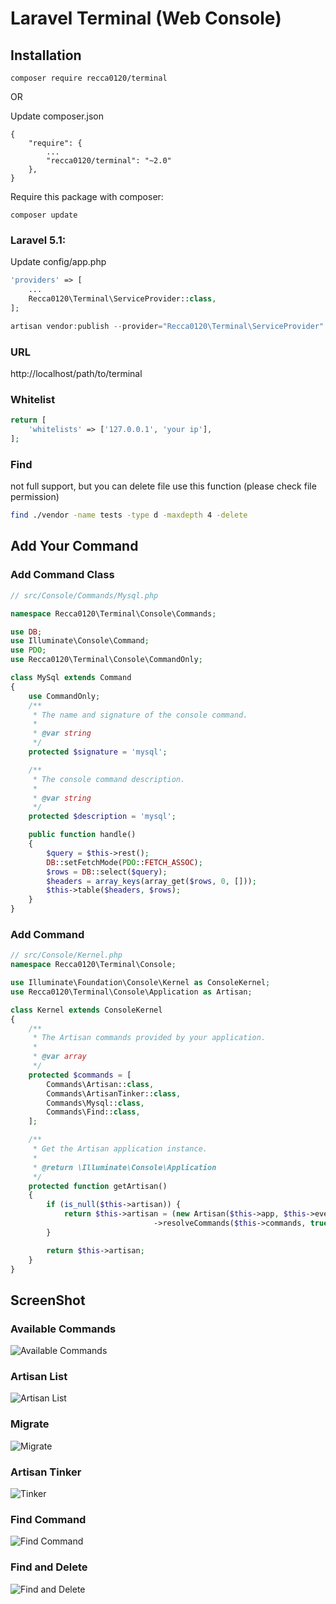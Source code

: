 # Laravel Terminal (Web Console)

## Installation

```
composer require recca0120/terminal
```

OR

Update composer.json
```
{
    "require": {
        ...
        "recca0120/terminal": "~2.0"
    },
}
```

Require this package with composer:

```
composer update
```
### Laravel 5.1:

Update config/app.php

```php
'providers' => [
    ...
    Recca0120\Terminal\ServiceProvider::class,
];
```

```php
artisan vendor:publish --provider="Recca0120\Terminal\ServiceProvider"
```

### URL

http://localhost/path/to/terminal

### Whitelist
```php
return [
    'whitelists' => ['127.0.0.1', 'your ip'],
];

```

### Find

not full support, but you can delete file use this function (please check file permission)

```bash
find ./vendor -name tests -type d -maxdepth 4 -delete
```

## Add Your Command

### Add Command Class
```php
// src/Console/Commands/Mysql.php

namespace Recca0120\Terminal\Console\Commands;

use DB;
use Illuminate\Console\Command;
use PDO;
use Recca0120\Terminal\Console\CommandOnly;

class MySql extends Command
{
    use CommandOnly;
    /**
     * The name and signature of the console command.
     *
     * @var string
     */
    protected $signature = 'mysql';

    /**
     * The console command description.
     *
     * @var string
     */
    protected $description = 'mysql';

    public function handle()
    {
        $query = $this->rest();
        DB::setFetchMode(PDO::FETCH_ASSOC);
        $rows = DB::select($query);
        $headers = array_keys(array_get($rows, 0, []));
        $this->table($headers, $rows);
    }
}
```

### Add Command
```php
// src/Console/Kernel.php
namespace Recca0120\Terminal\Console;

use Illuminate\Foundation\Console\Kernel as ConsoleKernel;
use Recca0120\Terminal\Console\Application as Artisan;

class Kernel extends ConsoleKernel
{
    /**
     * The Artisan commands provided by your application.
     *
     * @var array
     */
    protected $commands = [
        Commands\Artisan::class,
        Commands\ArtisanTinker::class,
        Commands\Mysql::class,
        Commands\Find::class,
    ];

    /**
     * Get the Artisan application instance.
     *
     * @return \Illuminate\Console\Application
     */
    protected function getArtisan()
    {
        if (is_null($this->artisan)) {
            return $this->artisan = (new Artisan($this->app, $this->events, $this->app->version()))
                                ->resolveCommands($this->commands, true);
        }

        return $this->artisan;
    }
}
```

## ScreenShot

### Available Commands
![Available Commands](http://2.bp.blogspot.com/-nk9GXV8qLHo/VokElmq9yJI/AAAAAAAANug/Mdv44NXNEvk/s1600/Image%2B5.png)

### Artisan List
![Artisan List](http://4.bp.blogspot.com/-YGc8NC1oOsc/VokEmZjjuDI/AAAAAAAANuk/P5w1G4nQ8Dw/s1600/Image%2B6.png)

### Migrate
![Migrate](http://4.bp.blogspot.com/-BC5ROg--eMk/VokEm3d30gI/AAAAAAAANus/YbLK9stiefk/s1600/Image%2B7.png)

### Artisan Tinker
![Tinker](http://1.bp.blogspot.com/-7TA7WDb9lGw/VkKl1a-g3iI/AAAAAAAANrs/5LOBp4tBUdk/s1600/Image%2B7.png)

### Find Command
![Find Command](http://2.bp.blogspot.com/-Cq6ZP7Q9aak/VoXQ3zlvxdI/AAAAAAAANtg/XkrAbxvB54c/s1600/Image%2B2.png)

### Find and Delete
![Find and Delete](http://4.bp.blogspot.com/-EH88LYVqH_s/VoXQ39EjRaI/AAAAAAAANtk/kS-RxatY1Kc/s1600/Image%2B4.png)

<script async src="//pagead2.googlesyndication.com/pagead/js/adsbygoogle.js"></script>
<!-- github -->
<ins class="adsbygoogle"
     style="display:block"
     data-ad-client="ca-pub-4164400566432410"
     data-ad-slot="9584820886"
     data-ad-format="auto"></ins>
<script>
(adsbygoogle = window.adsbygoogle || []).push({});
</script>
